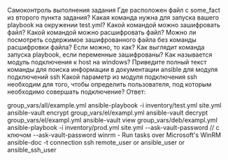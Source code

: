 Самоконтроль выполнения задания
Где расположен файл с some_fact из второго пункта задания?
Какая команда нужна для запуска вашего playbook на окружении test.yml?
Какой командой можно зашифровать файл?
Какой командой можно расшифровать файл?
Можно ли посмотреть содержимое зашифрованного файла без команды расшифровки файла? Если можно, то как?
Как выглядит команда запуска playbook, если переменные зашифрованы?
Как называется модуль подключения к host на windows?
Приведите полный текст команды для поиска информации в документации ansible для модуля подключений ssh
Какой параметр из модуля подключения ssh необходим для того, чтобы определить пользователя, под которым необходимо совершать подключение?
Ответ:

group_vars/all/example.yml
ansible-playbook -i inventory/test.yml site.yml
ansible-vault encrypt group_vars/el/exampl.yml
ansible-vault decrypt group_vars/el/exampl.yml
ansible-vault view group_vars/deb/exampl.yml
ansible-playbook -i inventory/prod.yml site.yml --ask-vault-password // с ключом --ask-vault-password
winrm - Run tasks over Microsoft's WinRM
ansible-doc -t connection ssh
remote_user or ansible_user or ansible_ssh_user
